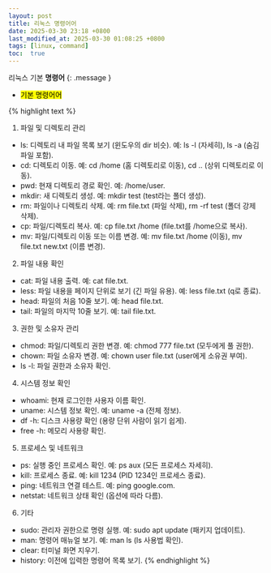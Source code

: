 ```yaml
---
layout: post
title: 리눅스 명령어어
date: 2025-03-30 23:18 +0800
last_modified_at: 2025-03-30 01:08:25 +0800
tags: [linux, command]
toc:  true
---
```

리눅스 기본 **명령어** 
{: .message }

- <mark>기본 명령어어</mark>

{% highlight text %}
1. 파일 및 디렉토리 관리
- ls: 디렉토리 내 파일 목록 보기 (윈도우의 dir 비슷).
  예: ls -l (자세히), ls -a (숨김 파일 포함).
- cd: 디렉토리 이동.
  예: cd /home (홈 디렉토리로 이동), cd .. (상위 디렉토리로 이동).
- pwd: 현재 디렉토리 경로 확인.
  예: /home/user.
- mkdir: 새 디렉토리 생성.
  예: mkdir test (test라는 폴더 생성).
- rm: 파일이나 디렉토리 삭제.
  예: rm file.txt (파일 삭제), rm -rf test (폴더 강제 삭제).
- cp: 파일/디렉토리 복사.
  예: cp file.txt /home (file.txt를 /home으로 복사).
- mv: 파일/디렉토리 이동 또는 이름 변경.
  예: mv file.txt /home (이동), mv file.txt new.txt (이름 변경).

2. 파일 내용 확인
- cat: 파일 내용 출력.
  예: cat file.txt.
- less: 파일 내용을 페이지 단위로 보기 (긴 파일 유용).
  예: less file.txt (q로 종료).
- head: 파일의 처음 10줄 보기.
  예: head file.txt.
- tail: 파일의 마지막 10줄 보기.
  예: tail file.txt.

3. 권한 및 소유자 관리
- chmod: 파일/디렉토리 권한 변경.
  예: chmod 777 file.txt (모두에게 풀 권한).
- chown: 파일 소유자 변경.
  예: chown user file.txt (user에게 소유권 부여).
- ls -l: 파일 권한과 소유자 확인.

4. 시스템 정보 확인
- whoami: 현재 로그인한 사용자 이름 확인.
- uname: 시스템 정보 확인.
  예: uname -a (전체 정보).
- df -h: 디스크 사용량 확인 (용량 단위 사람이 읽기 쉽게).
- free -h: 메모리 사용량 확인.

5. 프로세스 및 네트워크
- ps: 실행 중인 프로세스 확인.
  예: ps aux (모든 프로세스 자세히).
- kill: 프로세스 종료.
  예: kill 1234 (PID 1234인 프로세스 종료).
- ping: 네트워크 연결 테스트.
  예: ping google.com.
- netstat: 네트워크 상태 확인 (옵션에 따라 다름).

6. 기타
- sudo: 관리자 권한으로 명령 실행.
  예: sudo apt update (패키지 업데이트).
- man: 명령어 매뉴얼 보기.
  예: man ls (ls 사용법 확인).
- clear: 터미널 화면 지우기.
- history: 이전에 입력한 명령어 목록 보기.
{% endhighlight %} 
